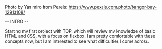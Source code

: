 Photo by Yan miro from Pexels: https://www.pexels.com/photo/bangor-bay-12913108/


-- INTRO --

Starting my first project with TOP, which will review my knowledge of basic HTML and CSS, with a focus on flexbox. I am pretty comfortable with these concepts now, but I am interested to see what difficulties I come across.
